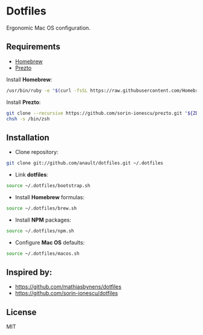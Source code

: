 # Dotfiles

Ergonomic Mac OS configuration.

## Requirements

+ [Homebrew](https://brew.sh/)
+ [Prezto](https://github.com/sorin-ionescu/prezto)

Install **Homebrew**:

```bash
/usr/bin/ruby -e "$(curl -fsSL https://raw.githubusercontent.com/Homebrew/install/master/install)"
```

Install **Prezto**:

```bash
git clone --recursive https://github.com/sorin-ionescu/prezto.git "${ZDOTDIR:-$HOME}/.zprezto"
chsh -s /bin/zsh
```

## Installation

+ Clone repository:

```bash
git clone git://github.com/anault/dotfiles.git ~/.dotfiles
```

+ Link **dotfiles**:

```bash
source ~/.dotfiles/bootstrap.sh
```

+ Install **Homebrew** formulas:

```bash
source ~/.dotfiles/brew.sh
```

+ Install **NPM** packages:

```bash
source ~/.dotfiles/npm.sh
```

+ Configure **Mac OS** defaults:

```bash
source ~/.dotfiles/macos.sh
```

## Inspired by:

+ https://github.com/mathiasbynens/dotfiles
+ https://github.com/sorin-ionescu/dotfiles

## License

MIT